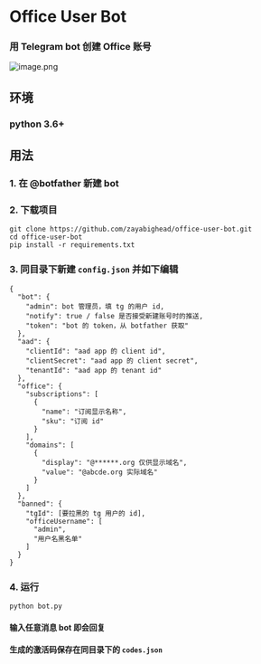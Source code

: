 # Office User Bot

### 用 Telegram bot 创建 Office 账号

![image.png](https://i.loli.net/2021/05/07/mbDANLcO6jw3EzG.png)

## 环境

### python 3.6+

## 用法

### 1. 在 @botfather 新建 bot

### 2. 下载项目

```
git clone https://github.com/zayabighead/office-user-bot.git
cd office-user-bot
pip install -r requirements.txt
```

### 3. 同目录下新建 `config.json` 并如下编辑

```
{
  "bot": {
    "admin": bot 管理员，填 tg 的用户 id,
    "notify": true / false 是否接受新建账号时的推送,
    "token": "bot 的 token，从 botfather 获取"
  },
  "aad": {
    "clientId": "aad app 的 client id",
    "clientSecret": "aad app 的 client secret",
    "tenantId": "aad app 的 tenant id"
  },
  "office": {
    "subscriptions": [
      {
        "name": "订阅显示名称",
        "sku": "订阅 id"
      }
    ],
    "domains": [
      {
        "display": "@******.org 仅供显示域名",
        "value": "@abcde.org 实际域名"
      }
    ]
  },
  "banned": {
    "tgId": [要拉黑的 tg 用户的 id],
    "officeUsername": [
      "admin",
      "用户名黑名单"
    ]
  }
}
```

### 4. 运行

```
python bot.py
```

#### 输入任意消息 bot 即会回复

#### 生成的激活码保存在同目录下的 `codes.json`